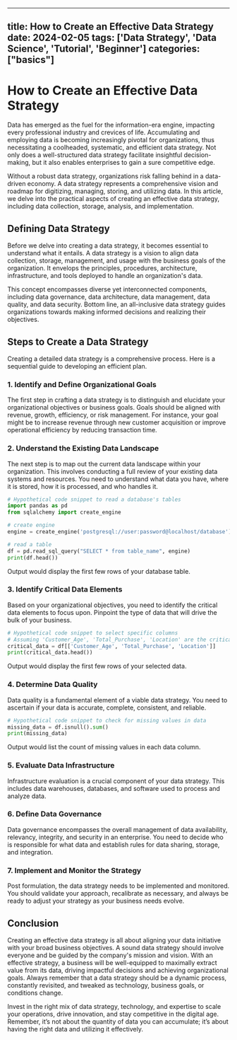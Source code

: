 
---
title: How to Create an Effective Data Strategy
date: 2024-02-05
tags: ['Data Strategy', 'Data Science', 'Tutorial', 'Beginner']
categories: ["basics"]
---


# How to Create an Effective Data Strategy

Data has emerged as the fuel for the information-era engine, impacting every professional industry and crevices of life. Accumulating and employing data is becoming increasingly pivotal for organizations, thus necessitating a coolheaded, systematic, and efficient data strategy. Not only does a well-structured data strategy facilitate insightful decision-making, but it also enables enterprises to gain a sure competitive edge.

Without a robust data strategy, organizations risk falling behind in a data-driven economy. A data strategy represents a comprehensive vision and roadmap for digitizing, managing, storing, and utilizing data. In this article, we delve into the practical aspects of creating an effective data strategy, including data collection, storage, analysis, and implementation.

## Defining Data Strategy

Before we delve into creating a data strategy, it becomes essential to understand what it entails. A data strategy is a vision to align data collection, storage, management, and usage with the business goals of the organization. It envelops the principles, procedures, architecture, infrastructure, and tools deployed to handle an organization's data. 

This concept encompasses diverse yet interconnected components, including data governance, data architecture, data management, data quality, and data security. Bottom line, an all-inclusive data strategy guides organizations towards making informed decisions and realizing their objectives.

## Steps to Create a Data Strategy 

Creating a detailed data strategy is a comprehensive process. Here is a sequential guide to developing an efficient plan.

### 1. Identify and Define Organizational Goals

The first step in crafting a data strategy is to distinguish and elucidate your organizational objectives or business goals. Goals should be aligned with revenue, growth, efficiency, or risk management. For instance, your goal might be to increase revenue through new customer acquisition or improve operational efficiency by reducing transaction time.

   
### 2. Understand the Existing Data Landscape

The next step is to map out the current data landscape within your organization. This involves conducting a full review of your existing data systems and resources. You need to understand what data you have, where it is stored, how it is processed, and who handles it.

``` python
# Hypothetical code snippet to read a database's tables
import pandas as pd
from sqlalchemy import create_engine

# create engine
engine = create_engine('postgresql://user:password@localhost/database')

# read a table
df = pd.read_sql_query("SELECT * from table_name", engine)
print(df.head())
```
Output would display the first few rows of your database table.

### 3. Identify Critical Data Elements

Based on your organizational objectives, you need to identify the critical data elements to focus upon. Pinpoint the type of data that will drive the bulk of your business.

``` python
# Hypothetical code snippet to select specific columns
# Assuming 'Customer_Age', 'Total_Purchase', 'Location' are the critical data
critical_data = df[['Customer_Age', 'Total_Purchase', 'Location']]
print(critical_data.head())
```
Output would display the first few rows of your selected data.

### 4. Determine Data Quality

Data quality is a fundamental element of a viable data strategy. You need to ascertain if your data is accurate, complete, consistent, and reliable.

``` python
# Hypothetical code snippet to check for missing values in data
missing_data = df.isnull().sum()
print(missing_data)
```
Output would list the count of missing values in each data column.

### 5. Evaluate Data Infrastructure

Infrastructure evaluation is a crucial component of your data strategy. This includes data warehouses, databases, and software used to process and analyze data.

### 6. Define Data Governance

Data governance encompasses the overall management of data availability, relevancy, integrity, and security in an enterprise. You need to decide who is responsible for what data and establish rules for data sharing, storage, and integration.

### 7. Implement and Monitor the Strategy

Post formulation, the data strategy needs to be implemented and monitored. You should validate your approach, recalibrate as necessary, and always be ready to adjust your strategy as your business needs evolve.

## Conclusion

Creating an effective data strategy is all about aligning your data initiative with your broad business objectives. A sound data strategy should involve everyone and be guided by the company's mission and vision. With an effective strategy, a business will be well-equipped to maximally extract value from its data, driving impactful decisions and achieving organizational goals. Always remember that a data strategy should be a dynamic process, constantly revisited, and tweaked as technology, business goals, or conditions change.

Invest in the right mix of data strategy, technology, and expertise to scale your operations, drive innovation, and stay competitive in the digital age.
Remember, it’s not about the quantity of data you can accumulate; it’s about having the right data and utilizing it effectively.